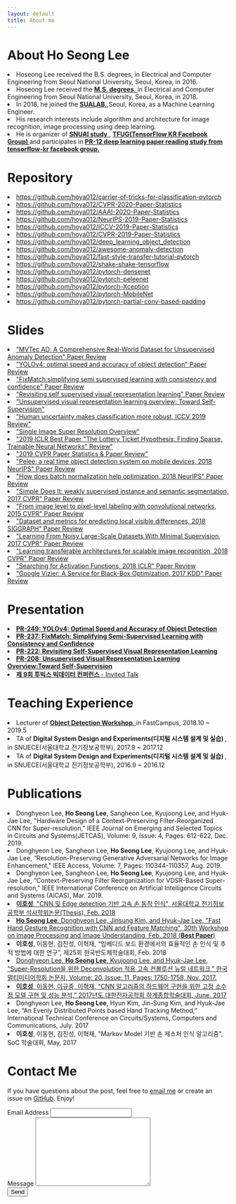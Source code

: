 ```yaml
---
layout: default
title: About me
---
```


<div class="post">
	<h1 class="pageTitle">About Ho Seong Lee</h1>
		<li>Hoseong Lee received the B.S. degrees, in Electrical and Computer Engineering from Seoul National University, Seoul, Korea, in 2016.</li>
		<li>Hoseong Lee received the <a href="http://capp.snu.ac.kr/" target="_blank"> <b>M.S. degrees</b>, </a> in Electrical and Computer Engineering from Seoul National University, Seoul, Korea, in 2018.</li>
  		<li>In 2018, he joined the <a href="http://sualab.com/" target="_blank"> <b>SUALAB.</b></a>,Seoul, Korea, as a Machine Learning Engineer.</li>
  		<li>His research interests include algorithm and architecture for image recognition, image processing using deep learning.</li>
	  	<li>He is organizer of <a href="https://drive.google.com/drive/folders/0B8z5oUpB2DysbFNEOWxfVDh5VW8" target="_blank"> <b>SNUAI study</b> </a>, <a href="https://www.facebook.com/groups/TensorFlowKR" target="_blank"> <b> TFUG(TensorFlow KR Facebook Group) </b> </a> and participates in <a href="https://www.youtube.com/results?search_query=pr12" target="_blank"><b>PR-12 deep learning paper reading study from tensorflow-kr facebook group.</b> </a> </li>
	<h1 class="pageTitle"> Repository </h1>
		<li> <a href="https://github.com/hoya012/carrier-of-tricks-for-classification-pytorch" target="_blank"> https://github.com/hoya012/carrier-of-tricks-for-classification-pytorch </a></li>
		<li> <a href="https://github.com/hoya012/CVPR-2020-Paper-Statistics" target="_blank"> https://github.com/hoya012/CVPR-2020-Paper-Statistics </a></li>
		<li> <a href="https://github.com/hoya012/AAAI-2020-Paper-Statistics" target="_blank"> https://github.com/hoya012/AAAI-2020-Paper-Statistics </a></li>
		<li> <a href="https://github.com/hoya012/NeurIPS-2019-Paper-Statistics" target="_blank"> https://github.com/hoya012/NeurIPS-2019-Paper-Statistics </a></li>
		<li> <a href="https://github.com/hoya012/ICCV-2019-Paper-Statistics" target="_blank"> https://github.com/hoya012/ICCV-2019-Paper-Statistics </a></li>
		<li> <a href="https://github.com/hoya012/CVPR-2019-Paper-Statistics" target="_blank"> https://github.com/hoya012/CVPR-2019-Paper-Statistics </a></li>
		<li> <a href="https://github.com/hoya012/deep_learning_object_detection" target="_blank"> https://github.com/hoya012/deep_learning_object_detection </a></li>
		<li> <a href="https://github.com/hoya012/awesome-anomaly-detection" target="_blank"> https://github.com/hoya012/awesome-anomaly-detection </a></li>
		<li> <a href="https://github.com/hoya012/fast-style-transfer-tutorial-pytorch" target="_blank"> https://github.com/hoya012/fast-style-transfer-tutorial-pytorch </a></li>
		<li> <a href="https://github.com/hoya012/shake-shake-tensorflow" target="_blank"> https://github.com/hoya012/shake-shake-tensorflow </a></li>
		<li> <a href="https://github.com/hoya012/pytorch-densenet" target="_blank"> https://github.com/hoya012/pytorch-densenet </a></li>
		<li> <a href="https://github.com/hoya012/pytorch-peleenet" target="_blank"> https://github.com/hoya012/pytorch-peleenet </a></li>
		<li> <a href="https://github.com/hoya012/pytorch-Xception" target="_blank"> https://github.com/hoya012/pytorch-Xception </a></li>
		<li> <a href="https://github.com/hoya012/pytorch-MobileNet" target="_blank"> https://github.com/hoya012/pytorch-MobileNet </a></li>
		<li> <a href="https://github.com/hoya012/pytorch-partial-conv-based-padding" target="_blank"> https://github.com/hoya012/pytorch-partial-conv-based-padding </a></li>
	<h1 class="pageTitle">Slides </h1>
		<li> <a href="https://www.slideshare.net/HoseongLee6/mvtec-ad-a-comprehensive-realworld-dataset-for-unsupervised-anomaly-detection" target="_blank"> "MVTec AD: A Comprehensive Real-World Dataset for Unsupervised Anomaly Detection" Paper Review </a></li>
		<li> <a href="https://www.slideshare.net/HoseongLee6/yolov4-optimal-speed-and-accuracy-of-object-detection-review" target="_blank"> "YOLOv4: optimal speed and accuracy of object detection" Paper Review </a></li>
		<li> <a href="https://www.slideshare.net/HoseongLee6/fixmatchsimplifying-semi-supervised-learning-with-consistency-and-confidence" target="_blank"> "FixMatch:simplifying semi supervised learning with consistency and confidence" Paper Review </a></li>
		<li> <a href="https://www.slideshare.net/HoseongLee6/revisiting-self-supervised-visual-representation-learning-paper-review" target="_blank"> "Revisiting self supervised visual representation learning" Paper Review </a></li>
		<li> <a href="https://www.slideshare.net/HoseongLee6/unsupervised-visual-representation-learning-overview-toward-selfsupervision-194443768" target="_blank"> "Unsupervised visual representation learning overview: Toward Self-Supervision" </a></li>
		<li> <a href="https://www.slideshare.net/HoseongLee6/human-uncertainty-makes-classification-more-robust-iccv-2019-review" target="_blank"> "Human uncertainty makes classification more robust, ICCV 2019 Review" </a></li>
		<li> <a href="https://www.slideshare.net/HoseongLee6/single-image-super-resolution-overview" target="_blank"> "Single Image Super Resolution Overview" </a></li>
		<li> <a href="https://www.slideshare.net/HoseongLee6/2019-iclr-best-paper-review-147216667" target="_blank"> "2019 ICLR Best Paper "The Lottery Ticket Hypothesis: Finding Sparse, Trainable Neural Networks" Review"</a></li>
		<li> <a href="https://www.slideshare.net/HoseongLee6/2019-cvpr-paperoverview" target="_blank"> "2019 CVPR Paper Statistics & Paper Review"</a></li>
		<li> <a href="https://www.slideshare.net/HoseongLee6/pelee-a-real-time-object-detection-system-on-mobile-devices-paper-review" target="_blank"> "Pelee: a real time object detection system on mobile devices, 2018 NeurIPS" Paper Review</a></li>
		<li> <a href="https://www.slideshare.net/HoseongLee6/how-does-batch-normalization-help-optimization-paper-review" target="_blank"> "How does batch normalization help optimization, 2018 NeurIPS" Paper Review</a></li>
		<li> <a href="https://www.slideshare.net/HoseongLee6/simple-does-it-weakly-supervised-instance-and-semantic-segmentation-paper-review" target="_blank"> "Simple Does It: weakly supervised instance and semantic segmentation, 2017 CVPR" Paper Review</a></li>
		<li> <a href="https://www.slideshare.net/HoseongLee6/from-image-level-to-pixellevel-labeling-with-convolutional-networks-paper-review-129173293" target="_blank"> "From image level to pixel-level labeling with convolutional networks, 2015 CVPR" Paper Review</a></li>
		<li> <a href="https://www.slideshare.net/HoseongLee6/dataset-and-metrics-for-predicting-local-visible-differences-paper-review" target="_blank"> "Dataset and metrics for predicting local visible differences, 2018 SIGGRAPH" Paper Review</a></li>
		<li> <a href="https://www.slideshare.net/HoseongLee6/learning-from-noisy-largescale-datasets-with-minimal-supervision-paper-review" target="_blank"> "Learning From Noisy Large-Scale Datasets With Minimal Supervision, 2017 CVPR" Paper Review</a></li>
		<li> <a href="https://www.slideshare.net/HoseongLee6/learning-transferable-architectures-for-scalable-image-recognition-paper-review" target="_blank"> "Learning transferable architectures for scalable image recognition, 2018 CVPR" Paper Review</a></li>
		<li> <a href="https://www.slideshare.net/HoseongLee6/searching-for-activation-functions-paper-review" target="_blank"> "Searching for Activation Functions, 2018 ICLR" Paper Review</a></li>
		<li> <a href="https://www.slideshare.net/HoseongLee6/google-vizier-a-service-for-blackbox-optimization-paper-review" target="_blank"> "Google Vizier: A Service for Black-Box Optimization, 2017 KDD" Paper Review</a></li>
	<h1 class="pageTitle">Presentation </h1>
		<li> <a href="https://youtu.be/CXRlpsFpVUE" target="_blank"> <b> PR-249: YOLOv4: Optimal Speed and Accuracy of Object Detection </b> </a> </li>
		<li> <a href="https://youtu.be/fOCxgrR95ew" target="_blank"> <b> PR-237: FixMatch: Simplifying Semi-Supervised Learning with Consistency and Confidence </b> </a> </li>
		<li> <a href="https://youtu.be/6pDIfC14By8" target="_blank"> <b> PR-222: Revisiting Self-Supervised Visual Representation Learning </b> </a> </li>
		<li> <a href="https://youtu.be/eDDHsbMgOJQ" target="_blank"> <b> PR-208: Unsupervised Visual Representation Learning Overview:Toward Self-Supervision </b> </a> </li>
		<li> <a href="https://www.onoffmix.com/event/205358" target="_blank"> <b> 제 9회 투빅스 빅데이터 컨퍼런스 </b> - Invited Talk </a> </li>
	<h1 class="pageTitle">Teaching Experience </h1>
		<li> Lecturer of <a href="https://www.fastcampus.co.kr/data_workshop_obj/" target="_blank"> <b>Object Detection Workshop</b>, </a> in FastCampus, 2018.10 ~ 2019.5 </li>
		<li> TA of <b> Digital System Design and Experiments(디지털 시스템 설계 및 실습) </b>, in SNUECE(서울대학교 전기정보공학부), 2017.9 ~ 2017.12 </li>
		<li> TA of <b> Digital System Design and Experiments(디지털 시스템 설계 및 실습) </b>,  in SNUECE(서울대학교 전기정보공학부), 2016.9 ~ 2016.12 </li>
	<h1 class="pageTitle">Publications</h1>
		<li> Donghyeon Lee, <b>Ho Seong Lee</b>, Sangheon Lee, Kyujoong Lee, and Hyuk-Jae Lee, "Hardware Design of a Context-Preserving Filter-Reorganized CNN for Super-resolution," IEEE Journal on Emerging and Selected Topics in Circuits and Systems(JETCAS), Volume: 9, Issue: 4, Pages: 612-622, Dec. 2019. </li>
		<li> Donghyeon Lee, Sangheon Lee, <b>Ho Seong Lee</b>, Kyujoong Lee, and Hyuk-Jae Lee, “Resolution-Preserving Generative Adversarial Networks for Image Enhancement," IEEE Access, Volume: 7, Pages: 110344-110357, Aug. 2019. </li>
		<li> Donghyeon Lee, Sangheon Lee, <b>Ho Seong Lee</b>, Kyujoong Lee, and Hyuk-Jae Lee, “Context-Preserving Filter Reorganization for VDSR-Based Super-resolution," IEEE International Conference on Artificial Intelligence Circuits and Systems (AICAS), Mar. 2019. </li>
		<li><a href="http://s-space.snu.ac.kr/handle/10371/141510" target="_blank"> <b>이호성</b>, "CNN 및 Edge detection 기반
고속 손 동작 인식", 서울대학교 전기정보공학부 석사학위논문(Thesis), Feb. 2018 </a></li>
		<li><a href="https://www.eiric.or.kr/community/post2.php?m=view&gubun=201802&num=13881&pg=21&seGubun=&seGubun1=&SnxGubun=%C6%F7%BD%BA%C5%CD&searchBy=&searchWord=" target="_blank"> <b>Ho Seong Lee</b>, Donghyeon Lee, Jinsung Kim, and Hyuk-Jae Lee, "Fast Hand Gesture Recognition with CNN and Feature Matching", 30th Workshop on Image Processing and Image Understanding, Feb. 2018 (<b>Best Paper</b>) </a></li>
		<li><b>이호성</b>, 이동현, 김진성, 이혁재, “임베디드 보드 환경에서의 효율적인 손 인식 및 추적 방법에 대한 연구”, 제25회 한국반도체학술대회, Feb. 2018 </li>
		<li><a href="http://www.dbpia.co.kr/Journal/ArticleDetail/NODE07279627" target="_blank"> Donghyeon Lee, <b>Ho Seong Lee</b>, Kyujoong Lee, and Hyuk-Jae Lee, "Super-Resolution을 위한 Deconvolution 적용 고속 컨볼루션 뉴럴 네트워크," 한국멀티미디어학회 논문지, Volume: 20, Issue: 11, Pages: 1750-1758, Nov. 2017. </a></li>
		<li><a href="https://www.dbpia.co.kr/Journal/ArticleDetail/NODE07219575" target="_blank">  <b>이호성</b>, 이동현, 이규중, 이혁재, “CNN 알고리즘의 하드웨어 구현을 위한 고정 소수점 모델 구현 및 성능 분석,” 2017년도 대한전자공학회 하계종합학술대회, June. 2017</a></li>
		<li>Donghyeon Lee, <b>Ho Seong Lee</b>, Hyun Kim, Jin-Sung Kim, and Hyuk-Jae Lee, “An Evenly Distributed Points based Hand Tracking Method,” International Technical Conference on Circuits/Systems, Computers and Communications, July. 2017</li>
		<li> <b>이호성</b>, 이동현, 김진성, 이혁재, "Markov Model 기반 손 제스처 인식 알고리즘", SoC 학술대회, May, 2017</li>
	<h1 class="pageTitle">Contact Me</h1>
	    <p>If you have questions about the post, feel free to <a href="mailto:Hoseong.Lee@cognex.com">email me</a> or create an issue on <a href="https://github.com/hoya012">GitHub</a>. Enjoy!</p>	
	<form action="http://formspree.io/your@mail.com" method="POST">
		<label for="email">Email Address</label>	
		<input type="email" id="email" name="_replyto" class="full-width"><br>	
		<label for="message">Message</label>	
		<textarea name="message" id="message" cols="30" rows="10" class="full-width"></textarea><br>	
		<input type="submit" value="Send" class="button">	
  	</form>
</div>
